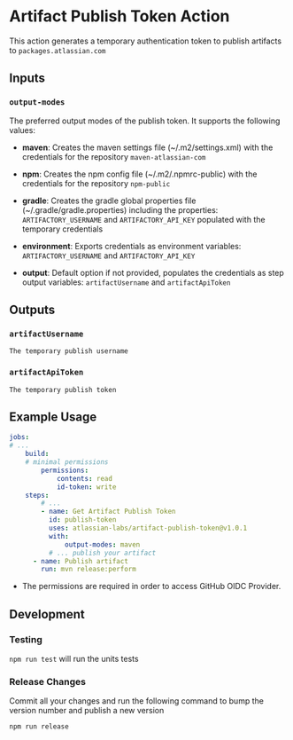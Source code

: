 # Artifact Publish Token Action

This action generates a temporary authentication token to publish artifacts to `packages.atlassian.com`

## Inputs

### `output-modes`

The preferred output modes of the publish token. It supports the following values:

* **maven**: Creates the maven settings file (~/.m2/settings.xml) with the credentials for the repository `maven-atlassian-com`

* **npm**: Creates the npm config file (~/.m2/.npmrc-public) with the credentials for the repository `npm-public`

* **gradle**: Creates the gradle global properties file (~/.gradle/gradle.properties) including the properties:  `ARTIFACTORY_USERNAME` and `ARTIFACTORY_API_KEY` populated with the temporary credentials

* **environment**: Exports credentials as environment variables: `ARTIFACTORY_USERNAME` and `ARTIFACTORY_API_KEY`

* **output**: Default option if not provided, populates the credentials as step output variables: `artifactUsername` and `artifactApiToken`

## Outputs

### `artifactUsername`
    The temporary publish username
### `artifactApiToken` 
    The temporary publish token


## Example Usage

```yaml
jobs:
# ...
    build:
    # minimal permissions 
        permissions:
            contents: read
            id-token: write
    steps:
        # ...
        - name: Get Artifact Publish Token
          id: publish-token
          uses: atlassian-labs/artifact-publish-token@v1.0.1
          with:
              output-modes: maven
          # ... publish your artifact
      - name: Publish artifact
        run: mvn release:perform
```

* The permissions are required in order to access GitHub OIDC Provider.


## Development

### Testing

`npm run test` will run the units tests

### Release Changes

Commit all your changes and run the following command to bump the version number and publish a new version

```shell
npm run release
```
